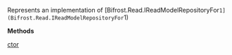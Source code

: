Represents an implementation of [Bifrost.Read.IReadModelRepositoryFor`1](Bifrost.Read.IReadModelRepositoryFor`1)

**Methods**

[ctor](Bifrost.Read.ReadModelRepositoryFor`1.ctor)
